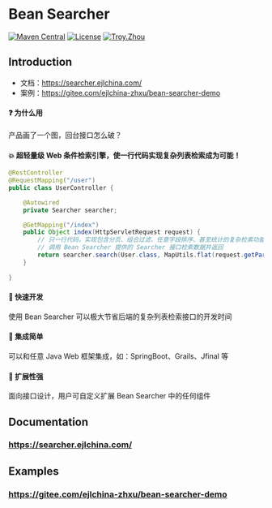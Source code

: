 # Bean Searcher

[![Maven Central](https://maven-badges.herokuapp.com/maven-central/com.ejlchina/bean-searcher/badge.svg)](https://maven-badges.herokuapp.com/maven-central/com.ejlchina/bean-searcher/)
[![License](https://img.shields.io/badge/license-Apache%202-4EB1BA.svg)](https://www.apache.org/licenses/LICENSE-2.0.html)
[![Troy.Zhou](https://img.shields.io/badge/%E4%BD%9C%E8%80%85-ejlchina-orange.svg)](https://github.com/ejlchina)

Introduction
---

* 文档：https://searcher.ejlchina.com/
* 案例：https://gitee.com/ejlchina-zhxu/bean-searcher-demo

#### ❓ 为什么用

产品画了一个图，回台接口怎么破？





#### 💥 超轻量级 Web 条件检索引擎，使一行代码实现复杂列表检索成为可能！

```java
@RestController
@RequestMapping("/user")
public class UserController {

    @Autowired
    private Searcher searcher;

    @GetMapping("/index")
    public Object index(HttpServletRequest request) {
        // 只一行代码，实现包含分页、组合过滤、任意字段排序、甚至统计的复杂检索功能
        // 调用 Bean Searcher 提供的 Searcher 接口检索数据并返回
        return searcher.search(User.class, MapUtils.flat(request.getParameterMap()));
    }
	
}
```

#### 🚀 快速开发

使用 Bean Searcher 可以极大节省后端的复杂列表检索接口的开发时间

#### 🌱 集成简单

可以和任意 Java Web 框架集成，如：SpringBoot、Grails、Jfinal 等

#### 🔨 扩展性强

面向接口设计，用户可自定义扩展 Bean Searcher 中的任何组件

Documentation
---

### https://searcher.ejlchina.com/

Examples
---

### https://gitee.com/ejlchina-zhxu/bean-searcher-demo






